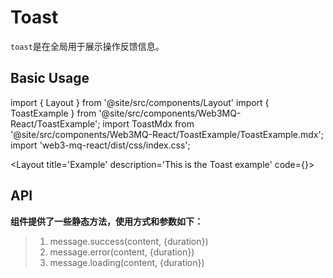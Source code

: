 # Toast
`toast`是在全局用于展示操作反馈信息。

## Basic Usage

import { Layout } from '@site/src/components/Layout'
import { ToastExample } from '@site/src/components/Web3MQ-React/ToastExample';
import ToastMdx from '@site/src/components/Web3MQ-React/ToastExample/ToastExample.mdx';
import 'web3-mq-react/dist/css/index.css';

<Layout
title='Example'
description='This is the Toast example'
code={<ToastMdx />}>
<ToastExample />
</Layout>

## API

**组件提供了一些静态方法，使用方式和参数如下：**

> 1. message.success(content, {duration})
> 2. message.error(content, {duration})
> 3. message.loading(content, {duration})
